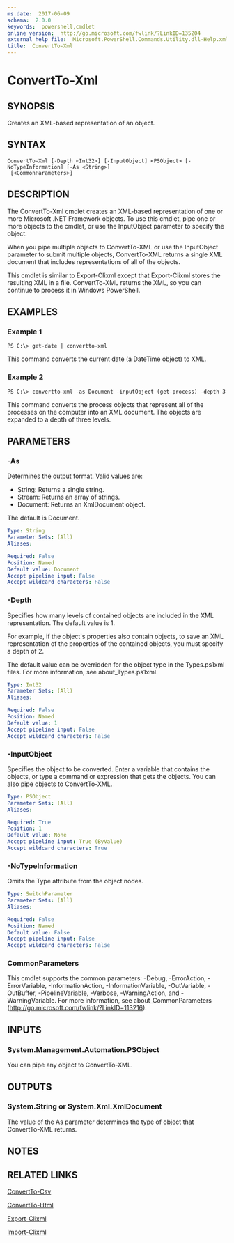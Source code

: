 ```yaml
---
ms.date:  2017-06-09
schema:  2.0.0
keywords:  powershell,cmdlet
online version:  http://go.microsoft.com/fwlink/?LinkID=135204
external help file:  Microsoft.PowerShell.Commands.Utility.dll-Help.xml
title:  ConvertTo-Xml
---
```


# ConvertTo-Xml
## SYNOPSIS
Creates an XML-based representation of an object.
## SYNTAX

```
ConvertTo-Xml [-Depth <Int32>] [-InputObject] <PSObject> [-NoTypeInformation] [-As <String>]
 [<CommonParameters>]
```

## DESCRIPTION
The ConvertTo-Xml cmdlet creates an XML-based representation of one or more Microsoft .NET Framework objects.
To use this cmdlet, pipe one or more objects to the cmdlet, or use the InputObject parameter to specify the object.

When you pipe multiple objects to ConvertTo-XML or use the InputObject parameter to submit multiple objects, ConvertTo-XML returns a single XML document that includes representations of all of the objects.

This cmdlet is similar to Export-Clixml except that Export-Clixml stores the resulting XML in a file.
ConvertTo-XML returns the XML, so you can continue to process it in Windows PowerShell.
## EXAMPLES

### Example 1
```
PS C:\> get-date | convertto-xml
```

This command converts the current date (a DateTime object) to XML.
### Example 2
```
PS C:\> convertto-xml -as Document -inputObject (get-process) -depth 3
```

This command converts the process objects that represent all of the processes on the computer into an XML document.
The objects are expanded to a depth of three levels.
## PARAMETERS

### -As
Determines the output format.
Valid values are:

- String:  Returns a single string.
- Stream:  Returns an array of strings.
- Document:  Returns an XmlDocument object.

The default is Document.

```yaml
Type: String
Parameter Sets: (All)
Aliases: 

Required: False
Position: Named
Default value: Document
Accept pipeline input: False
Accept wildcard characters: False
```

### -Depth
Specifies how many levels of contained objects are included in the XML representation.
The default value is 1.

For example, if the object's properties also contain objects, to save an XML representation of the properties of the contained objects, you must specify a depth of 2.

The default value can be overridden for the object type in the Types.ps1xml files.
For more information, see about_Types.ps1xml.

```yaml
Type: Int32
Parameter Sets: (All)
Aliases: 

Required: False
Position: Named
Default value: 1
Accept pipeline input: False
Accept wildcard characters: False
```

### -InputObject
Specifies the object to be converted.
Enter a variable that contains the objects, or type a command or expression that gets the objects.
You can also pipe objects to ConvertTo-XML.

```yaml
Type: PSObject
Parameter Sets: (All)
Aliases: 

Required: True
Position: 1
Default value: None
Accept pipeline input: True (ByValue)
Accept wildcard characters: True
```

### -NoTypeInformation
Omits the Type attribute from the object nodes.

```yaml
Type: SwitchParameter
Parameter Sets: (All)
Aliases: 

Required: False
Position: Named
Default value: False
Accept pipeline input: False
Accept wildcard characters: False
```

### CommonParameters
This cmdlet supports the common parameters: -Debug, -ErrorAction, -ErrorVariable, -InformationAction, -InformationVariable, -OutVariable, -OutBuffer, -PipelineVariable, -Verbose, -WarningAction, and -WarningVariable. For more information, see about_CommonParameters (http://go.microsoft.com/fwlink/?LinkID=113216).
## INPUTS

### System.Management.Automation.PSObject
You can pipe any object to ConvertTo-XML.
## OUTPUTS

### System.String or System.Xml.XmlDocument
The value of the As parameter determines the type of object that ConvertTo-XML returns.
## NOTES

## RELATED LINKS

[ConvertTo-Csv](ConvertTo-Csv.md)

[ConvertTo-Html](ConvertTo-Html.md)

[Export-Clixml](Export-Clixml.md)

[Import-Clixml](Import-Clixml.md)

